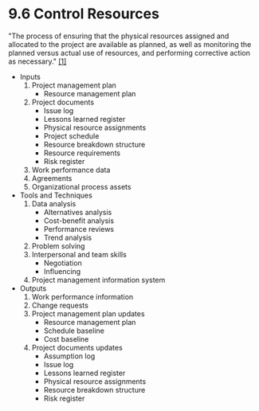# 9.6 Control Resources

"The process of ensuring that the physical resources assigned and allocated to
the project are available as planned, as well as monitoring the planned versus
actual use of resources, and performing corrective action as necessary."
[[1]](../home.md#references)

- Inputs
  1. Project management plan
     - Resource management plan
  2. Project documents
     - Issue log
     - Lessons learned register
     - Physical resource assignments
     - Project schedule
     - Resource breakdown structure
     - Resource requirements
     - Risk register
  3. Work performance data
  4. Agreements
  5. Organizational process assets
- Tools and Techniques
  1. Data analysis
     - Alternatives analysis
     - Cost-benefit analysis
     - Performance reviews
     - Trend analysis
  2. Problem solving
  3. Interpersonal and team skills
     - Negotiation
     - Influencing
  4. Project management information system
- Outputs
  1. Work performance information
  2. Change requests
  3. Project management plan updates
     - Resource management plan
     - Schedule baseline
     - Cost baseline
  4. Project documents updates
     - Assumption log
     - Issue log
     - Lessons learned register
     - Physical resource assignments
     - Resource breakdown structure
     - Risk register
